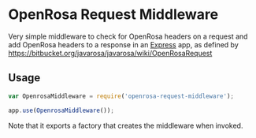 OpenRosa Request Middleware
===========================

Very simple middleware to check for OpenRosa headers on a request and add OpenRosa headers to a response in an [Express](http://www.expressjs.com) app, as defined by https://bitbucket.org/javarosa/javarosa/wiki/OpenRosaRequest

## Usage

```javascript
var OpenrosaMiddleware = require('openrosa-request-middleware');

app.use(OpenrosaMiddleware());
```

Note that it exports a factory that creates the middleware when invoked.
